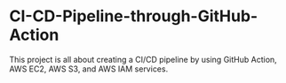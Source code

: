 # CI-CD-Pipeline-through-GitHub-Action
This project is all about creating a CI/CD pipeline by using GitHub Action, AWS EC2, AWS S3, and AWS IAM services.
